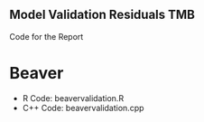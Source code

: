 ## Model Validation Residuals TMB
Code for the Report 

# Beaver 
* R Code: beavervalidation.R
* C++ Code: beavervalidation.cpp
